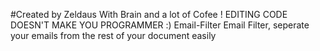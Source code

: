 #Created by Zeldaus With Brain and a lot of  Cofee !
EDITING CODE DOESN'T MAKE YOU PROGRAMMER :)
Email-Filter
 Email Filter, seperate your emails from the rest of your document easily 
